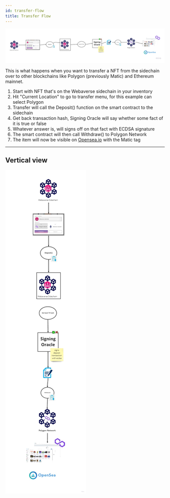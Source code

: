 ```yaml
---
id: transfer-flow
title: Transfer Flow
---
```



![](/img/transfer-flow.jpg)

This is what happens when you want to transfer a NFT from the sidechain over to other blockchains like Polygon (previously Matic) and Ethereum mainnet.

1. Start with NFT that's on the Webaverse sidechain in your inventory
2. Hit "Current Location" to go to transfer menu, for this example can select Polygon
3. Transfer will call the Deposit() function on the smart contract to the sidechain
4. Get back transaction hash, Signing Oracle will say whether some fact of it is true or false
5. Whatever answer is, will signs off on that fact with ECDSA signature
6. The smart contract will then call Withdraw() to Polygon Network
7. The item will now be visible on [Opensea.io](https://opensea.io) with the Matic tag

---

## Vertical view

![](/img/transfer-flow2.jpg)